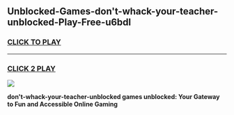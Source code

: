 
## Unblocked-Games-don't-whack-your-teacher-unblocked-Play-Free-u6bdl
<h3>
<a href="https://premium76.site?title=don't-whack-your-teacher-unblocked&ref=20M">CLICK TO PLAY</a></h3>
<hr>

<h3>
<a href="https://premium76.site?title=don't-whack-your-teacher-unblocked&ref=20M">CLICK 2 PLAY</a>
  
</h3>

<a href="https://premium76.site?title=don't-whack-your-teacher-unblocked&ref=19M"><img src="https://clearcache.store/games.png"></a>


**don't-whack-your-teacher-unblocked games unblocked: Your Gateway to Fun and Accessible Online Gaming**
